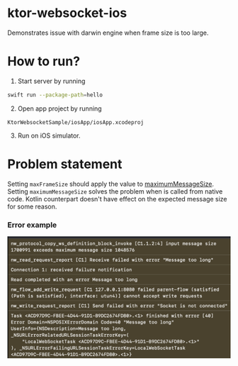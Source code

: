 # ktor-websocket-ios
Demonstrates issue with darwin engine when frame size is too large.

# How to run?

1. Start server by running
 ```zsh
 swift run --package-path=hello
 ```

2. Open app project  by running
```
KtorWebsocketSample/iosApp/iosApp.xcodeproj
```

3. Run on iOS simulator.


# Problem statement

Setting `maxFrameSize` should apply the value to [maximumMessageSize](https://developer.apple.com/documentation/foundation/urlsessionwebsockettask/3181203-maximummessagesize). Setting `maximumMessageSize` solves the problem when is called from native code. Kotlin counterpart doesn't have effect on the expected message size for some reason.

### Error example

<img src="error.png">